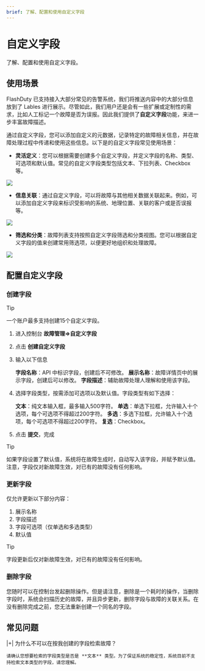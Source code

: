 ```yaml
---
brief: 了解、配置和使用自定义字段
---
```


# 自定义字段

了解、配置和使用自定义字段。

## 使用场景

FlashDuty 已支持接入大部分常见的告警系统，我们将推送内容中的大部分信息放到了 Lables 进行展示。尽管如此，我们用户还是会有一些扩展或定制性的需求，比如人工标记一个故障是否为误报。因此我们提供了**自定义字段**功能，来进一步丰富故障描述。

通过自定义字段，您可以添加自定义的元数据，记录特定的故障相关信息，并在故障处理过程中传递和使用这些信息。以下是的自定义字段常见使用场景：

- **灵活定义**：您可以根据需要创建多个自定义字段，并定义字段的名称、类型、可选项和默认值。常见的自定义字段类型包括文本、下拉列表、Checkbox等。

![](https://fcimg.3ti.site/zh/flashduty/alter/custom_fields/1.avif)

- **信息关联**：通过自定义字段，可以将故障与其他相关数据关联起来。例如，可以添加自定义字段来标识受影响的系统、地理位置、关联的客户或是否误报等。

![](https://fcimg.3ti.site/zh/flashduty/alter/custom_fields/2.avif)

- **筛选和分类**：故障列表支持按照自定义字段筛选和分类视图。您可以根据自定义字段的值来创建常用筛选项，以便更好地组织和处理故障。

![](https://fcimg.3ti.site/zh/flashduty/alter/custom_fields/3.avif)

## 配置自定义字段

### 创建字段

> [!TIP]
> 一个账户最多支持创建15个自定义字段。

1. 进入控制台 **故障管理=>自定义字段**
2. 点击 **创建自定义字段**
3. 输入以下信息

   **字段名称**：API 中标识字段，创建后不可修改。
   **展示名称**：故障详情页中的展示字段，创建后可以修改。
   **字段描述**：辅助故障处理人理解和使用该字段。

4. 选择字段类型，按需添加可选项以及默认值。字段类型有如下选择：

   **文本**：纯文本输入框，最多输入500字符。
   **单选**：单选下拉框，允许输入十个选项，每个可选项不得超过200字符。
   **多选**：多选下拉框，允许输入十个选项，每个可选项不得超过200字符。
   **复选**：Checkbox。

5. 点击 **提交**，完成

> [!TIP]
> 如果字段设置了默认值，系统将在故障生成时，自动写入该字段，并赋予默认值。注意，字段仅对新故障生效，对已有的故障没有任何影响。

### 更新字段

仅允许更新以下部分内容：

1. 展示名称
2. 字段描述
3. 字段可选项（仅单选和多选类型）
4. 默认值

> [!TIP]
> 字段更新后仅对新故障生效，对已有的故障没有任何影响。

### 删除字段

您随时可以在控制台发起删除操作。但是请注意，删除是一个耗时的操作，当删除字段时，系统会扫描历史的故障，并且异步更新，删除字段与故障的关联关系。在没有删除完成之前，您无法重新创建一个同名的字段。

## 常见问题

|+| 为什么不可以在按我创建的字段检索故障？

    请确认您想要检索的字段类型是否是 **文本** 类型。为了保证系统的稳定性，系统目前不支持检索文本类型的字段，请您理解。